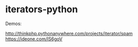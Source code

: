 # iterators-python

Demos:

http://thinkphp.pythonanywhere.com/projects/iterator/spam
https://ideone.com/IS6goV
